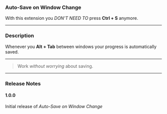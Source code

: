 ### Auto-Save on Window Change


With this extension you *DON'T NEED TO* press **Ctrl + S** anymore.

---

### Description

Whenever you **Alt + Tab** between windows your progress is automatically saved.

---

> Work *without worrying* about saving.


---

### Release Notes

#### 1.0.0

Initial release of *Auto-Save on Window Change*
